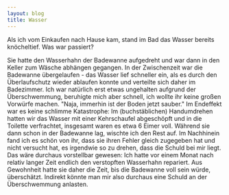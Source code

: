 ```yaml
---
layout: blog
title: Wasser
---
```

Als ich vom Einkaufen nach Hause kam, stand im Bad das Wasser bereits knöcheltief. Was war passiert?

Sie hatte den Wasserhahn der Badewanne aufgedreht und war dann in den Keller zum Wäsche abhängen gegangen. In der Zwischenzeit war die Badewanne übergelaufen - das Wasser lief schneller ein, als es durch den Überlaufschutz wieder ablaufen konnte und verteilte sich daher im Badezimmer.
Ich war natürlich erst etwas ungehalten aufgrund der Überschwemmung, beruhigte mich aber schnell, ich wollte ihr keine großen Vorwürfe machen. <me>"Naja, immerhin ist der Boden jetzt sauber."</me> Im Endeffekt war es keine schlimme Katastrophe: Im (buchstäblichen) Handumdrehen hatten wir das Wasser mit einer Kehrschaufel abgeschöpft und in die Toilette verfrachtet, insgesamt waren es etwa 6 Eimer voll. Während sie dann schon in der Badewanne lag, wischte ich den Rest auf.
Im Nachhinein fand ich es schön von ihr, dass sie ihren Fehler gleich zugegeben hat und nicht versucht hat, es irgendwie so zu drehen, dass die Schuld bei mir liegt.
Das wäre durchaus vorstellbar gewesen: Ich hatte vor einem Monat nach relativ langer Zeit endlich den verstopften Wasserhahn repariert. Aus Gewohnheit hatte sie daher die Zeit, bis die Badewanne voll sein würde, überschätzt. Indirekt könnte man mir also durchaus eine Schuld an der Überschwemmung anlasten.